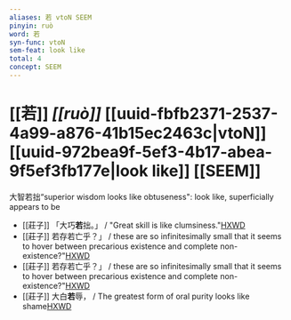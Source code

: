 ```yaml
---
aliases: 若 vtoN SEEM
pinyin: ruò
word: 若
syn-func: vtoN
sem-feat: look like
total: 4
concept: SEEM 
---
```

# [[若]] *[[ruò]]*  [[uuid-fbfb2371-2537-4a99-a876-41b15ec2463c|vtoN]] [[uuid-972bea9f-5ef3-4b17-abea-9f5ef3fb177e|look like]] [[SEEM]]
大智若拙“superior wisdom looks like obtuseness": look like, superficially appears to be
 - [[莊子]] 「大巧**若**拙。」
                     / "Great skill is like clumsiness."[HXWD](https://hxwd.org/textview.html?location=KR5c0126_tls_010-5a.30)
 - [[莊子]] 若存若亡乎？」
                     / these are so infinitesimally small that it seems to hover between precarious existence and complete non-existence?"[HXWD](https://hxwd.org/textview.html?location=KR5c0126_tls_025-7a.30)
 - [[莊子]] 若存若亡乎？」
                     / these are so infinitesimally small that it seems to hover between precarious existence and complete non-existence?"[HXWD](https://hxwd.org/textview.html?location=KR5c0126_tls_025-7a.30)
 - [[莊子]] 大白**若**辱，
                     / The greatest form of oral purity looks like shame[HXWD](https://hxwd.org/textview.html?location=KR5c0126_tls_027-7a.22)